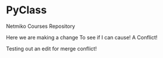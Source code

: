 # PyClass
Netmiko Courses Repository


Here we are making a change
To see if I can cause!
A Conflict!

Testing out an edit for merge conflict!

